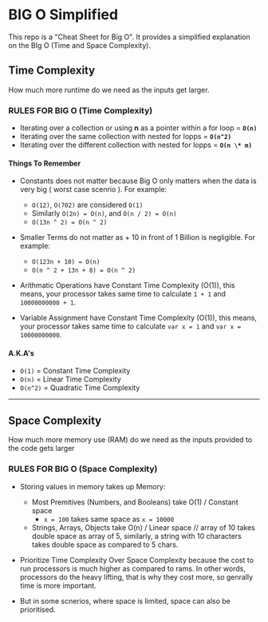 # BIG O Simplified

This repo is a "Cheat Sheet for Big O". It provides a simplified explanation on the BIg O (Time and Space Complexity).

## Time Complexity
How much more runtime do we need as the inputs get larger.

### RULES FOR BIG O (Time Complexity)
- Iterating over a collection or using **n** as a pointer within a for loop = **`O(n)`**
- Iterating over the same collection with nested for lopps = **`O(n^2)`**
- Iterating over the different collection with nested for lopps = **`O(n \* m)`**


#### Things To Remember
- Constants does not matter because Big O only matters when the data is very big ( worst case scenrio ). For example:
  - `O(12)`, `O(702)` are considered  `O(1)`
  - Similarly `O(2n) = O(n)`, and `O(n / 2) = O(n)`
  - `O(13n ^ 2) = O(n ^ 2)`
- Smaller Terms do not matter as + 10 in front of 1 Billion is negligible. For example:
  -  `O(123n + 10) = O(n)`
  - `O(n ^ 2 + 13n + 8) = O(n ^ 2)`

-   Arithmatic Operations have Constant Time Complexity (O(1)), this means, your processor takes same time to calculate ```1 + 1``` and ```10000000000 + 1```.
-   Variable Assignment have Constant Time Complexity (O(1)), this means, your processor takes same time to calculate ```var x = 1``` and ```var x = 10000000000```.


#### A.K.A's

- `O(1)` = Constant Time Complexity
- `O(n)` = Linear Time Complexity
- `O(n^2)` = Quadratic Time Complexity

---

## Space Complexity
How much more memory use (RAM) do we need as the inputs provided to the code gets larger


### RULES FOR BIG O (Space Complexity)
- Storing values in memory takes up Memory:
  - Most Premitives (Numbers, and Booleans) take O(1) / Constant space
    - `x = 100` takes same space as `x = 10000`
  - Strings, Arrays, Objects take O(n) / Linear space
    // array of 10 takes double space as array of 5, similarly, a string with 10 characters takes double space as compared to 5 chars.

- Prioritize Time Complexity Over Space Complexity because the cost to run processors is much higher as compared to rams. In other words, processors do the heavy lifting, that is why they cost more, so genrally time is more important.
- But in some scnerios, where space is limited, space can also be prioritised.
